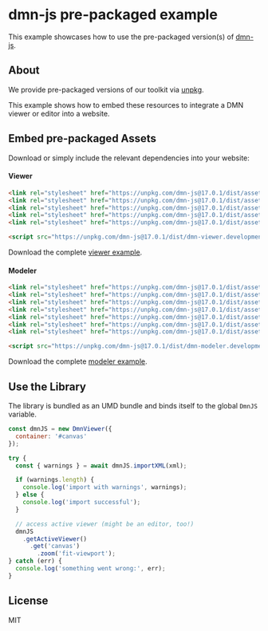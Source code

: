 # dmn-js pre-packaged example

This example showcases how to use the pre-packaged version(s) of [dmn-js](https://github.com/bpmn-io/dmn-js).


## About

We provide pre-packaged versions of our toolkit via [unpkg](https://unpkg.com/dmn-js/dist/).

This example shows how to embed these resources to integrate a DMN viewer or editor
into a website.


## Embed pre-packaged Assets

Download or simply include the relevant dependencies into your website:

#### Viewer

```html
<link rel="stylesheet" href="https://unpkg.com/dmn-js@17.0.1/dist/assets/dmn-js-drd.css">
<link rel="stylesheet" href="https://unpkg.com/dmn-js@17.0.1/dist/assets/dmn-js-decision-table.css">
<link rel="stylesheet" href="https://unpkg.com/dmn-js@17.0.1/dist/assets/dmn-js-literal-expression.css">
<link rel="stylesheet" href="https://unpkg.com/dmn-js@17.0.1/dist/assets/dmn-js-shared.css">
<link rel="stylesheet" href="https://unpkg.com/dmn-js@17.0.1/dist/assets/dmn-font/css/dmn.css">

<script src="https://unpkg.com/dmn-js@17.0.1/dist/dmn-viewer.development.js"></script>
```

Download the complete [viewer example](https://cdn.statically.io/gh/bpmn-io/dmn-js-examples/main/starter/viewer.html).

#### Modeler

```html
<link rel="stylesheet" href="https://unpkg.com/dmn-js@17.0.1/dist/assets/diagram-js.css">
<link rel="stylesheet" href="https://unpkg.com/dmn-js@17.0.1/dist/assets/dmn-js-shared.css">
<link rel="stylesheet" href="https://unpkg.com/dmn-js@17.0.1/dist/assets/dmn-js-drd.css">
<link rel="stylesheet" href="https://unpkg.com/dmn-js@17.0.1/dist/assets/dmn-js-decision-table.css">
<link rel="stylesheet" href="https://unpkg.com/dmn-js@17.0.1/dist/assets/dmn-js-decision-table-controls.css">
<link rel="stylesheet" href="https://unpkg.com/dmn-js@17.0.1/dist/assets/dmn-js-literal-expression.css">
<link rel="stylesheet" href="https://unpkg.com/dmn-js@17.0.1/dist/assets/dmn-font/css/dmn.css">

<script src="https://unpkg.com/dmn-js@17.0.1/dist/dmn-modeler.development.js"></script>
```

Download the complete [modeler example](https://cdn.statically.io/gh/bpmn-io/dmn-js-examples/main/starter/modeler.html).


## Use the Library

The library is bundled as an UMD bundle and binds itself to the global `DmnJS`
variable.

```javascript
const dmnJS = new DmnViewer({
  container: '#canvas'
});

try {
  const { warnings } = await dmnJS.importXML(xml);

  if (warnings.length) {
    console.log('import with warnings', warnings);
  } else {
    console.log('import successful');
  }

  // access active viewer (might be an editor, too!)
  dmnJS
    .getActiveViewer()
      .get('canvas')
        .zoom('fit-viewport');
} catch (err) {
  console.log('something went wrong:', err);
}
```

## License

MIT
